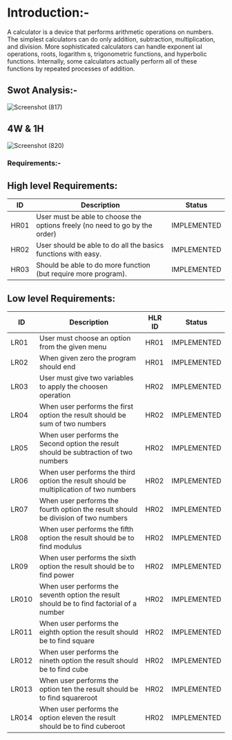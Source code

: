 # Introduction:-

A calculator is a device that performs arithmetic operations on numbers.
The simplest calculators can do only addition, subtraction, multiplication, and division. 
More sophisticated calculators can handle exponent ial operations, roots, logarithm s, trigonometric functions, and hyperbolic functions.
Internally, some calculators actually perform all of these functions by repeated processes of addition.

## Swot Analysis:-

![Screenshot (817)](https://user-images.githubusercontent.com/99074356/156684108-f45faa52-c778-4619-9a56-90d693d4a2f0.png)

## 4W & 1H

![Screenshot (820)](https://user-images.githubusercontent.com/99074356/156684132-e0eb30d8-855e-4810-92b9-d94d4a82d192.png)

### Requirements:-


## High level Requirements:
| ID | Description | Status |
| --- | --- |  --- |
| HR01 |User must be able to choose the options freely (no need to go by the order) | IMPLEMENTED  |
| HR02 |User should be able to do all the basics functions with easy. | IMPLEMENTED  |
| HR03 |Should be able to do more function (but require more program). | IMPLEMENTED  |



## Low level Requirements:
| ID | Description | HLR ID | Status |
| --- | --- | --- | --- |
| LR01 | User must choose an option from the given menu | HR01 | IMPLEMENTED  |
| LR02 | When given zero the program should end | HR01 |  IMPLEMENTED |
| LR03 | User must give two variables to apply the choosen operation | HR02 |  IMPLEMENTED |
| LR04 | When user performs the first option the result should be sum of two numbers | HR02 | IMPLEMENTED  |
| LR05 | When user performs the Second option the result should be subtraction of two numbers | HR02 | IMPLEMENTED  |
| LR06 | When user performs the third option the result should be multiplication of two numbers | HR02 | IMPLEMENTED  |
| LR07 | When user performs the fourth option the result should be division of two numbers | HR02 | IMPLEMENTED  |
| LR08 | When user performs the fifth option the result should be to find modulus | HR02 | IMPLEMENTED  |
| LR09 | When user performs the sixth option the result should be to find  power | HR02 | IMPLEMENTED  |
| LR010 | When user performs the seventh option the result should be to find factorial of a number | HR02 | IMPLEMENTED  |
| LR011 | When user performs the eighth option the result should be to find square | HR02 | IMPLEMENTED  |
| LR012 | When user performs the nineth option the result should be to find cube | HR02 | IMPLEMENTED  |
| LR013 | When user performs the option ten the result should be to find squareroot | HR02 | IMPLEMENTED  |
| LR014 | When user performs the option eleven the result should be to find cuberoot | HR02 | IMPLEMENTED  |

 
